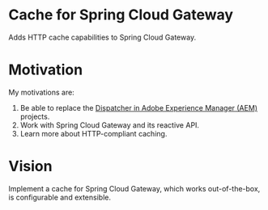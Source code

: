 # Cache for Spring Cloud Gateway
Adds HTTP cache capabilities to Spring Cloud Gateway.

# Motivation
My motivations are:
1) Be able to replace the [Dispatcher in Adobe Experience Manager (AEM)](https://docs.adobe.com/content/help/en/experience-manager-dispatcher/using/dispatcher.html) projects.
2) Work with Spring Cloud Gateway and its reactive API.
3) Learn more about HTTP-compliant caching.

# Vision
Implement a cache for Spring Cloud Gateway, which works out-of-the-box, is configurable and extensible.
